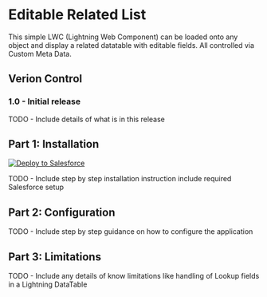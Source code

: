 # Editable Related List

This simple LWC (Lightning Web Component) can be loaded onto any object and display a related datatable with editable fields. All controlled via Custom Meta Data.

## Verion Control

### 1.0 - Initial release
TODO - Include details of what is in this release

## Part 1: Installation

<a href="https://githubsfdeploy.herokuapp.com?owner=HYPHENATE&repo=EditableRelatedList">
  <img alt="Deploy to Salesforce"
       src="https://raw.githubusercontent.com/afawcett/githubsfdeploy/master/deploy.png">
</a>

TODO - Include step by step installation instruction include required Salesforce setup

## Part 2: Configuration

TODO - Include step by step guidance on how to configure the application

## Part 3: Limitations

TODO - Include any details of know limitations like handling of Lookup fields in a Lightning DataTable